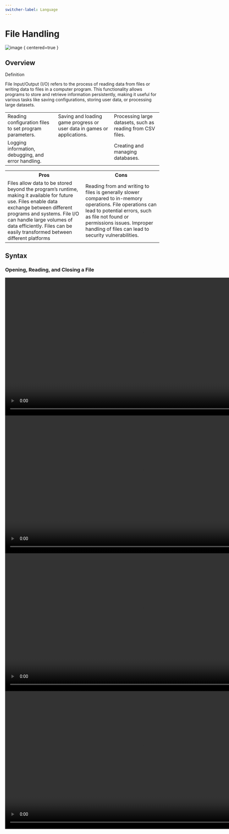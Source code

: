 ```yaml
---
switcher-label: Language
---
```


# File Handling

![image](https://static.javatpoint.com/core/images/types-of-exception-handling.png)
{ centered=true }

## Overview

<note>
<p>Definition</p>
<p>File Input/Output (I/O) refers to the process of reading data from files or writing data to files in a computer program. This functionality allows programs to store and retrieve information persistently, making it useful for various tasks like saving configurations, storing user data, or processing large datasets.</p>
</note>

<table style="none">
<tr>
<td>Reading configuration files to set program parameters.</td><td>Saving and loading game progress or user data in games or applications.</td><td>Processing large datasets, such as reading from CSV files.</td>
</tr>
<tr>
<td>Logging information, debugging, and error handling.</td><td></td><td>Creating and managing databases.</td>
</tr>
</table>

<table>
<tr>
<th>Pros</th><th>Cons</th>
</tr>
<tr>
<td>
<deflist collapsible="true" default-state="collapsed">
<def title="Data Persistence">Files allow data to be stored beyond the program’s runtime, making it available for future use.</def>
<def title="Data Sharing">Files enable data exchange between different programs and systems.</def>
<def title="Scalability">File I/O can handle large volumes of data efficiently.</def>
<def title="Portability">Files can be easily transformed between different platforms</def>
</deflist>
</td>
<td>
<deflist collapsible="true" default-state="collapsed">
<def title="Slower Access">Reading from and writing to files is generally slower compared to in-memory operations.</def>
<def title="Error Handling">File operations can lead to potential errors, such as file not found or permissions issues.</def>
<def title="Security Risks">Improper handling of files can lead to security vulnerabilities.</def>
</deflist>
</td>
</tr>
</table>

## Syntax

### Opening, Reading, and Closing a File

<procedure switcher-key="C++">

<video src="https://youtu.be/N1wSFA6VNuM?feature=shared" preview-src="fileIO.png" mini-player="true" width="900" />

<br/>

```c++
#include <fstream>
#include <iostream>
using namespace std;

int main() {
    // Create a file object
    ofstream file;

    // Open the file
    file.open("example.txt");

    // Write to the file
    file << "Hello World!";

    // Close the file
    file.close();

    return 0;
}
```

</procedure>

<procedure switcher-key="Python">

<video src="https://youtu.be/DmHSwTiD5Tk?feature=shared" preview-src="fileIO.png" mini-player="true" width="900" />

<br/>

```python
# Open the file
file = open("example.txt", "w")

# Write to the file
file.write("Hello World!")

# Close the file
file.close()
```

</procedure>

<procedure switcher-key="Java">

<video src="https://youtu.be/hgF21imQ_Is?feature=shared" preview-src="fileIO.png" mini-player="true" width="900" />

<br/>

```java
// Java uses Scanner to read data from the file. The hasNextInt() method checks 
// if the file has more integers, and nextInt() reads the next integer.

import java.io.File;
import java.io.FileNotFoundException;
import java.util.Scanner;

public class FileIOJava {
    public static void main(String[] args) {
        try {
            File file = new File("data.txt");
            Scanner inputFile = new Scanner(file);
            while (inputFile.hasNextInt()) {
                int num = inputFile.nextInt();
                System.out.print(num + " ");
            }
            inputFile.close();
        } catch (FileNotFoundException e) {
            System.out.println("Error opening file.");
        }
    }
}
```

</procedure>

<procedure switcher-key="Go">

<video src="https://youtu.be/N1wSFA6VNuM?feature=shared" preview-src="fileIO.png" mini-player="true" width="900" />

<br/>

```go
package main

import (
    "fmt"
    "io/ioutil"
)

func main() {
    // Read the file
    data, err := ioutil.ReadFile("example.txt")
    if err != nil {
        fmt.Println("Error opening file.")
        return
    }

    // Print the file contents
    fmt.Println(string(data))
}
```

</procedure>

